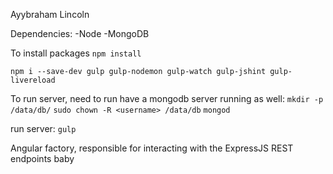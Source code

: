 Ayybraham Lincoln

Dependencies:
-Node
-MongoDB

To install packages
`npm install`

`npm i --save-dev gulp gulp-nodemon gulp-watch gulp-jshint gulp-livereload`

To run server, need to run have a mongodb server running as well:
`mkdir -p /data/db/`
`sudo chown -R <username> /data/db`
`mongod`


run server: 
`gulp`


Angular factory, responsible for interacting with the ExpressJS REST endpoints baby